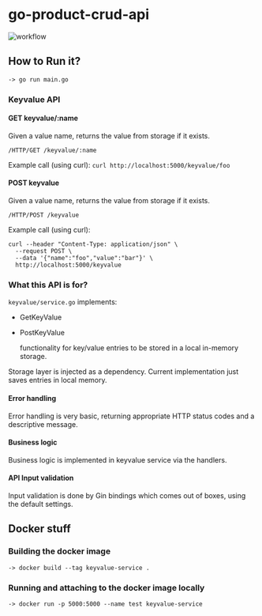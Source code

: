 # go-product-crud-api

![workflow](https://github.com/keremgocen/some-golang-crud-api-template/actions/workflows/dev.yaml/badge.svg)

## How to Run it?

`-> go run main.go`

### Keyvalue API

#### GET keyvalue/:name

Given a value name, returns the value from storage if it exists.

`/HTTP/GET /keyvalue/:name`

Example call (using curl):
`curl http://localhost:5000/keyvalue/foo`

#### POST keyvalue

Given a value name, returns the value from storage if it exists.

`/HTTP/POST /keyvalue`

Example call (using curl):

```
curl --header "Content-Type: application/json" \
  --request POST \
  --data '{"name":"foo","value":"bar"}' \
  http://localhost:5000/keyvalue
```

### What this API is for?

`keyvalue/service.go` implements:

- GetKeyValue
- PostKeyValue

  functionality for key/value entries to be stored in a local in-memory storage.

Storage layer is injected as a dependency. Current implementation just saves entries in local memory.

#### Error handling

Error handling is very basic, returning appropriate HTTP status codes and a descriptive message.

#### Business logic

Business logic is implemented in keyvalue service via the handlers.

#### API Input validation

Input validation is done by Gin bindings which comes out of boxes, using the default settings.

## Docker stuff

### Building the docker image

`-> docker build --tag keyvalue-service .`

### Running and attaching to the docker image locally

`-> docker run -p 5000:5000 --name test keyvalue-service`
